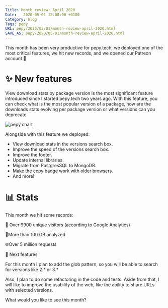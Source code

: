 ```yaml
---
Title: Month review: April 2020
Date:   2020-05-01 12:00:00 +0100
Category: blog
Tags: pepy
URL: pepy/2020/05/01/month-review-april-2020.html
SAVE_AS: pepy/2020/05/01/month-review-april-2020.html
---
```


This month has been very productive for pepy.tech, we deployed one of the most critical features, we hit new records, and we opened our Patreon account 🤗

# ✨ New features

View download stats by package version is the most significant feature introduced since I started pepy.tech two years ago. With this feature, you can check what is the most popular version of a package, how are the downloads stats evolving per package version or what versions can you deprecate.  
 
![pepy chart]({static}/static/2020-05-01_download-stats.png)

Alongside with this feature we deployed:
* View download stats in the versions search box.
* Improve the speed of the versions search box. 
* Improve the footer.
* Update internal libraries.
* Migrate from PostgresSQL to MongoDB.
* Make the copy badge work with older browsers.
* And more!

# 📊 Stats

This month we hit some records:

👥 Over 9900 unique visitors (according to Google Analytics)

💾More than 100 GB analyzed

🌐Over 5 million requests

🔮 Next features

For this month I plan to add the glob pattern, so you will be able to search for versions like 2.* or 3.*

Also, I plan to do some refactoring in the code and tests. Aside from that, I will like to improve the usability of the web, like the ability to share URLs with selected versions.

What would you like to see this month?